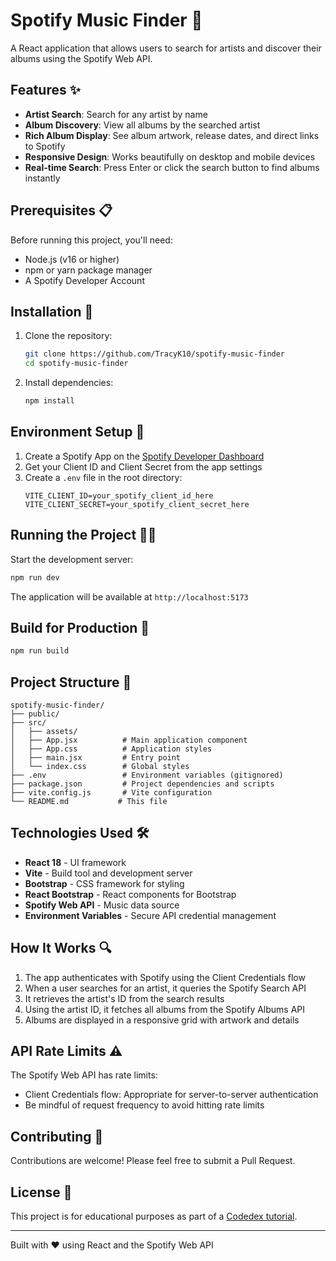 # Spotify Music Finder 🎵

A React application that allows users to search for artists and discover their albums using the Spotify Web API.

## Features ✨

- **Artist Search**: Search for any artist by name
- **Album Discovery**: View all albums by the searched artist
- **Rich Album Display**: See album artwork, release dates, and direct links to Spotify
- **Responsive Design**: Works beautifully on desktop and mobile devices
- **Real-time Search**: Press Enter or click the search button to find albums instantly

## Prerequisites 📋

Before running this project, you'll need:

- Node.js (v16 or higher)
- npm or yarn package manager
- A Spotify Developer Account

## Installation 🚀

1. Clone the repository:
   ```bash
   git clone https://github.com/TracyK10/spotify-music-finder
   cd spotify-music-finder
   ```

2. Install dependencies:
   ```bash
   npm install
   ```

## Environment Setup 🔐

1. Create a Spotify App on the [Spotify Developer Dashboard](https://developer.spotify.com/dashboard)
2. Get your Client ID and Client Secret from the app settings
3. Create a `.env` file in the root directory:
   ```env
   VITE_CLIENT_ID=your_spotify_client_id_here
   VITE_CLIENT_SECRET=your_spotify_client_secret_here
   ```

## Running the Project 🏃‍♂️

Start the development server:
```bash
npm run dev
```

The application will be available at `http://localhost:5173`

## Build for Production 🔨

```bash
npm run build
```

## Project Structure 📁

```
spotify-music-finder/
├── public/
├── src/
│   ├── assets/
│   ├── App.jsx          # Main application component
│   ├── App.css          # Application styles
│   ├── main.jsx         # Entry point
│   └── index.css        # Global styles
├── .env                 # Environment variables (gitignored)
├── package.json         # Project dependencies and scripts
├── vite.config.js       # Vite configuration
└── README.md           # This file
```

## Technologies Used 🛠️

- **React 18** - UI framework
- **Vite** - Build tool and development server
- **Bootstrap** - CSS framework for styling
- **React Bootstrap** - React components for Bootstrap
- **Spotify Web API** - Music data source
- **Environment Variables** - Secure API credential management

## How It Works 🔍

1. The app authenticates with Spotify using the Client Credentials flow
2. When a user searches for an artist, it queries the Spotify Search API
3. It retrieves the artist's ID from the search results
4. Using the artist ID, it fetches all albums from the Spotify Albums API
5. Albums are displayed in a responsive grid with artwork and details

## API Rate Limits ⚠️

The Spotify Web API has rate limits:
- Client Credentials flow: Appropriate for server-to-server authentication
- Be mindful of request frequency to avoid hitting rate limits

## Contributing 🤝

Contributions are welcome! Please feel free to submit a Pull Request.

## License 📄

This project is for educational purposes as part of a [Codedex tutorial](https://www.codedex.io/projects/build-an-album-finder-with-spotify-api).

---

Built with ❤️ using React and the Spotify Web API
